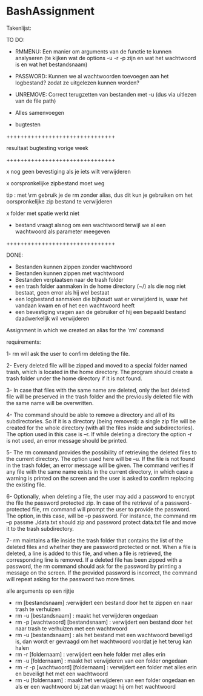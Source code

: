 # BashAssignment

Takenlijst:

TO DO:
- RMMENU: Een manier om arguments van de functie te kunnen analyseren (te kijken wat de options -u -r -p zijn en wat het wachtwoord is en wat het bestandsnaam)
- PASSWORD: Kunnen we al wachtwoorden toevoegen aan het logbestand? zodat ze uitgelezen kunnen worden?
- UNREMOVE: Correct terugzetten van bestanden met -u (dus via uitlezen van de file path)

- Alles samenvoegen
- bugtesten

+++++++++++++++++++++++++++++++

resultaat bugtesting vorige week

+++++++++++++++++++++++++++++++

x nog geen bevestiging als je iets wilt verwijderen

x  oorspronkelijke zipbestand moet weg 

tip : met \rm gebruik je de rm zonder alias, dus dit kun je gebruiken om het oorspronkelijke zip bestand te verwijderen

x folder met spatie werkt niet

- bestand vraagt alsnog om een wachtwoord terwijl we al een wachtwoord als parameter meegeven

+++++++++++++++++++++++++++++++

DONE:
- Bestanden kunnen zippen zonder wachtwoord
- Bestanden kunnen zippen met wachtwoord
- Bestanden verplaatsen naar de trash folder
- een trash folder aanmaken in de home directory (~/) als die nog niet bestaat, geen error als hij wel bestaat
- een logbestand aanmaken die bijhoudt wat er verwijderd is, waar het vandaan kwam en of het een wachtwoord heeft
- een bevestiging vragen aan de gebruiker of hij een bepaald bestand daadwerkelijk wil verwijderen






Assignment in which we created an alias for the 'rm' command


requirements: 

1- rm will ask the user to confirm deleting the file.

2- Every deleted file will be zipped and moved to a special folder named trash, which is located in
the home directory. The program should create a trash folder under the home directory if it is not
found.

3- In case that files with the same name are deleted, only the last deleted file will be preserved in
the trash folder and the previously deleted file with the same name will be overwritten.

4- The command should be able to remove a directory and all of its subdirectories. So if it is a
directory (being removed): a single zip file will be created for the whole directory (with all the files
inside and subdirectories). The option used in this case is –r. If while deleting a directory the
option -r is not used, an error message should be printed.

5- The rm command provides the possibility of retrieving the deleted files to the current directory.
The option used here will be –u. If the file is not found in the trash folder, an error message will
be given. The command verifies if any file with the same name exists in the current directory, in
which case a warning is printed on the screen and the user is asked to confirm replacing the
existing file.

6- Optionally, when deleting a file, the user may add a password to encrypt the file the password
protected zip. In case of the retrieval of a password-protected file, rm command will prompt the
user to provide the password. The option, in this case, will be –p password. For instance, the
command rm –p passme ./data.txt should zip and password protect data.txt file and move it to
the trash subdirectory.

7- rm maintains a file inside the trash folder that contains the list of the deleted files and whether
they are password protected or not. When a file is deleted, a line is added to this file, and when a
file is retrieved, the corresponding line is removed. If a deleted file has been zipped with a
password, the rm command should ask for the password by printing a message on the screen. If
the provided password is incorrect, the command will repeat asking for the password two more
times.

alle arguments op een rijtje
- rm [bestandsnaam] :verwijdert een bestand door het te zippen en naar trash te verhuizen
- rm -u [bestandsnaam] : maakt het verwijderen ongedaan
- rm -p [wachtwoord] [bestandsnaam] : verwijdert een bestand door het naar trash te verhuizen met een wachtwoord
- rm -u [bestandsnaam] : als het bestand met een wachtwoord beveiligd is, dan wordt er gevraagd om het wachtwoord voordat je het terug kan halen
- rm -r [foldernaam] : verwijdert een hele folder met alles erin
- rm -u [foldernaam] : maakt het verwijderen van een folder ongedaan
- rm -r -p [wachtwoord] [foldernaam] : verwijdert een folder met alles erin en beveiligt het met een wachtwoord
- rm -u [foldernaam] : maakt het verwijderen van een folder ongedaan en als er een wachtwoord bij zat dan vraagt hij om het wachtwoord

